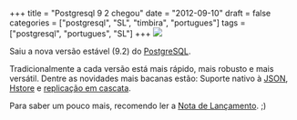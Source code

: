 +++
title = "Postgresql 9 2 chegou"
date = "2012-09-10"
draft = false
categories = ["postgresql", "SL", "timbira", "portugues"]
tags = ["postgresql", "portugues", "SL"]
+++
![](http://upload.wikimedia.org/wikipedia/commons/thumb/2/29/Postgresql_elephant.svg/200px-Postgresql_elephant.svg.png)

Saiu a nova versão estável (9.2) do [PostgreSQL](http://www.postgresql.org).

Tradicionalmente a cada versão está mais rápido, mais robusto e mais versátil. Dentre as novidades mais bacanas estão: Suporte nativo à [JSON](http://pt.wikipedia.org/wiki/JSON), [Hstore](http://hstore.cs.brown.edu/) e [replicação em cascata](http://www.postgresql.org/docs/9.2/static/warm-standby.html#CASCADING-REPLICATION).

Para saber um pouco mais, recomendo ler a [Nota de
Lançamento](http://www.postgresql.org/about/press/presskit92/pt/). ;)

